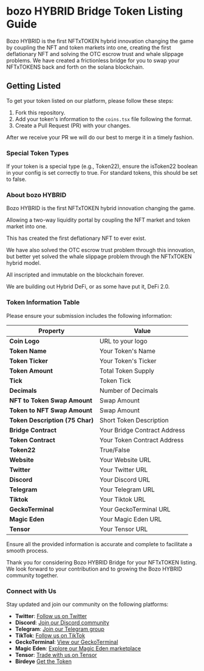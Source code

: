 # bozo HYBRID Bridge Token Listing Guide

Bozo HYBRID is the first NFTxTOKEN hybrid innovation changing the game by coupling the NFT and token markets into one, creating the first deflationary NFT and solving the OTC escrow trust and whale slippage problems. We have created a frictionless bridge for you to swap your NFTxTOKENS back and forth on the solana blockchain.

## Getting Listed

To get your token listed on our platform, please follow these steps:

1. Fork this repository.
2. Add your token's information to the `coins.tsx` file following the format.
3. Create a Pull Request (PR) with your changes.

After we receive your PR we will do our best to merge it in a timely fashion.

### Special Token Types
If your token is a special type (e.g., Token22), ensure the isToken22 boolean in your config is set correctly to true. For standard tokens, this should be set to false.

### About bozo HYBRID
Bozo HYBRID is the first NFTxTOKEN hybrid innovation changing the game.

Allowing a two-way liquidity portal by coupling the NFT market and token market into one.

This has created the first deflationary NFT to ever exist.

We have also solved the OTC escrow trust problem through this innovation, but better yet solved the whale slippage problem through the NFTxTOKEN hybrid model.

All inscripted and immutable on the blockchain forever.

We are building out Hybrid DeFi, or as some have put it, DeFi 2.0.

### Token Information Table
Please ensure your submission includes the following information:

| Property                     | Value                       |
|------------------------------|-----------------------------|
| **Coin Logo**                | URL to your logo            |
| **Token Name**               | Your Token's Name           |
| **Token Ticker**             | Your Token's Ticker         |
| **Token Amount**             | Total Token Supply          |
| **Tick**                     | Token Tick                  |
| **Decimals**                 | Number of Decimals          |
| **NFT to Token Swap Amount** | Swap Amount                 |
| **Token to NFT Swap Amount** | Swap Amount                 |
| **Token Description (75 Char)** | Short Token Description  |
| **Bridge Contract**          | Your Bridge Contract Address|
| **Token Contract**           | Your Token Contract Address |
| **Token22**                  | True/False                  |
| **Website**                  | Your Website URL            |
| **Twitter**                  | Your Twitter URL            |
| **Discord**                  | Your Discord URL            |
| **Telegram**                 | Your Telegram URL           |
| **Tiktok**                   | Your Tiktok URL             |
| **GeckoTerminal**            | Your GeckoTerminal URL      |
| **Magic Eden**               | Your Magic Eden URL         |
| **Tensor**                   | Your Tensor URL             |

Ensure all the provided information is accurate and complete to facilitate a smooth process.

Thank you for considering Bozo HYBRID Bridge for your NFTxTOKEN listing. We look forward to your contribution and to growing the Bozo HYBRID community together.

### Connect with Us

Stay updated and join our community on the following platforms:

- **Twitter**: [Follow us on Twitter](https://twitter.com/bozoHYBRID)
- **Discord**: [Join our Discord community](https://discord.gg/pXyRPg3fu2)
- **Telegram**: [Join our Telegram group](https://t.me/bozoHYBRID)
- **TikTok**: [Follow us on TikTok](https://www.tiktok.com/@bozohybrid)
- **GeckoTerminal**: [View our GeckoTerminal](https://www.geckoterminal.com/solana/pools/5zGFqaUYYtm7GMz9sD5kBhc294SRLA4hXfzwaHdM3kXo)
- **Magic Eden**: [Explore our Magic Eden marketplace](https://magiceden.io/marketplace/bozo_)
- **Tensor**: [Trade with us on Tensor](https://www.tensor.trade/trade/bozo_spl20)
- **Birdeye** [Get the Token](https://birdeye.so/token/EJPtJEDogxzDbvM8qvAsqYbLmPj5n1vQeqoAzj9Yfv3q?chain=solana)

